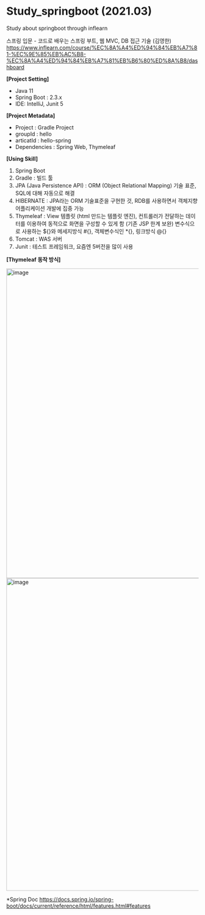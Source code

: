 # Study_springboot (2021.03)
Study about springboot through inflearn

스프링 입문 - 코드로 배우는 스프링 부트, 웹 MVC, DB 접근 기술 (김영한)
https://www.inflearn.com/course/%EC%8A%A4%ED%94%84%EB%A7%81-%EC%9E%85%EB%AC%B8-%EC%8A%A4%ED%94%84%EB%A7%81%EB%B6%80%ED%8A%B8/dashboard

**[Project Setting]**

- Java 11 
- Spring Boot : 2.3.x
- IDE: IntelliJ, Junit 5

**[Project Metadata]**

- Project : Gradle Project
- groupId : hello
- articatId : hello-spring
- Dependencies : Spring Web, Thymeleaf

**[Using Skill]**
1. Spring Boot
2. Gradle : 빌드 툴
3. JPA (Java Persistence API) : ORM (Object Relational Mapping) 기술 표준, SQL에 대해 자동으로 해결
4. HIBERNATE : JPA라는 ORM 기술표준을 구현한 것, RDB를 사용하면서 객체지향 어플리케이션 개발에 집중 가능
5. Thymeleaf : View 템플릿 (html 만드는 템플릿 엔진), 컨트롤러가 전달하는 데이터를 이용하여 동적으로 화면을 구성할 수 있게 함 (기존 JSP 한계 보완)
               변수식으로 사용하는 ${}와 메세지방식 #{}, 객체변수식인 *{}, 링크방식 @{}
7. Tomcat : WAS 서버
8. Junit : 테스트 프레임워크, 요즘엔 5버전을 많이 사용

**[Thymeleaf 동작 방식]**
 
<img width="811" alt="image" src="https://user-images.githubusercontent.com/26623530/113508421-e54d3580-958a-11eb-935a-df7415894848.png">


<img width="819" alt="image" src="https://user-images.githubusercontent.com/26623530/113566507-c2348b80-9647-11eb-98fc-cf7f265f288d.png">


*Spring Doc
https://docs.spring.io/spring-boot/docs/current/reference/html/features.html#features
